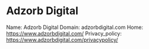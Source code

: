 
# Adzorb Digital

Name: Adzorb Digital
Domain: adzorbdigital.com
Home: https://www.adzorbdigital.com/
Privacy_policy: https://www.adzorbdigital.com/privacypolicy/
